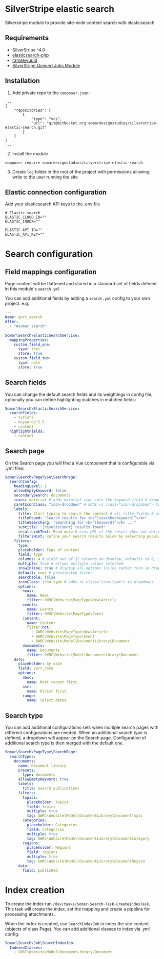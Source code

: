 # SilverStripe elastic search

Silverstripe module to provide site-wide content search with elasticsearch

## Requirements

- SilverStripe ^4.0
- [elasticsearch-php](https://github.com/elastic/elasticsearch-php)
- [ramsey/uuid](https://github.com/ramsey/uuid)
- [SilverStripe Queued Jobs Module](https://github.com/symbiote/silverstripe-queuedjobs)

## Installation

1. Add private repo to the `composer.json`:

```
...
{
    "repositories": [
        {
            "type": "vcs",
            "url": "git@bitbucket.org:somardesignstudios/silverstripe-elastic-search.git"
        }
    ]
}
...
```

2. Install the module

```
composer require somardesignstudios/silverstripe-elastic-search
```

3. Create `log` folder in the root of the project with permissions allowing write to the user running the site

## Elastic connection configuration

Add your elasticsearch API keys to the .env file

```
# Elastic search
ELASTIC_CLOUD_ID=""
ELASTIC_INDEX=""

ELASTIC_API_ID=""
ELASTIC_API_KEY=""

```

# Search configuration

## Field mappings configuration

Page content will be flattened and stored in a standard set of fields defined in this module's `search.yml`

You can add additional fields by adding a `search.yml` config to your own project. e.g.

```yaml
---
Name: gwrc_search
After:
  - "#somar_search"
---
Somar\Search\ElasticSearchService:
  mappingProperties:
    custom_field_one:
      type: text
      store: true
    custom_field_two:
      type: date
      store: true
```

## Search fields

You can change the default search fields and its weightings in config file, optionally you can define highlighting matches in matched fields:

```yaml
Somar\Search\ElasticSearchService:
  searchFields:
    - title^2
    - keywords^2.5
    - content
  highlightFields:
    - content
```

## Search page

On the Search page you will find a Vue component that is configurable via .yml files:

```yaml
Somar\Search\PageType\SearchPage:
  searchConfig:
    headingLevel: 1
    allowEmptyKeyword: false
    secondarySearch: documents
    icons: material # adds material icon into the keyword field & dropdown tag close
    caretIconClass: "icon-dropdown" # adds <i class="icon-dropdown"> to dropdowns
    labels:
      title: Start typing to search the content # all title fields & subtitle can have placeholders and html
      titleFound: "Search results for <b>“[searchedKeyword]”</b>"
      titleSearching: "Searching for <b>“[keyword]”</b> ..."
      subtitle: "[resultsCount] results found"
      resultLinkText: Read more # uses URL of the result when not defined
      filtersHint: Refine your search results below by selecting popular filters and/or ordering them by date.
    filters:
      type:
      placeholder: Type of content
      field: type
      columns: 4 # width out of 12 columns on desktop, defaults to 6, set to 6 on tablet & 12 on mobile
      multiple: true # allows multiple values selected
      showInline: true # display all options inline rather than in dropdown
      default: news # preselected filter
      searchable: false
      iconClass: icon-type # adds <i class="icon-type"> to dropdowns
      options:
        news:
          name: News
          filter: GWRC\Website\PageType\NewsArticle
        events:
          name: Events
          filter: GWRC\Website\PageType\Event
        content:
          name: Content
          filter:not:
            - GWRC\Website\PageType\NewsArticle
            - GWRC\Website\PageType\Event
            - GWRC\Website\Model\DocumentLibrary\Document
        documents:
          name: Documents
          filter: GWRC\Website\Model\DocumentLibrary\Document
    date:
      placeholder: By date
      field: sort_date
      options:
        desc:
          name: Most recent first
        asc:
          name: Oldest first
        range:
          name: Select dates
```

## Search type

You can add additional configurations sets when multiple search pages with different configurations are needed. When an additional search type is defined, a dropdown will appear on the Search page. Configuration of additional search type is then merged with the default one.

```yaml
Somar\Search\PageType\SearchPage:
  searchTypes:
    documents:
      name: Document library
      presets:
        type: documents
      allowEmptyKeyword: true
      labels:
        title: Search publications
      filters:
        topics:
          placeholder: Topics
          field: topics
          multiple: true
          tag: GWRC\Website\Model\DocumentLibrary\DocumentTopic
        categories:
          placeholder: Categories
          field: categories
          multiple: true
          tag: GWRC\Website\Model\DocumentLibrary\DocumentCategory
        regions:
          placeholder: Regions
          field: regions
          multiple: true
          tag: GWRC\Website\Model\DocumentLibrary\DocumentRegion
      date:
        field: published
```

# Index creation

To create the index run `/dev/tasks/Somar-Search-Task-CreateIndexTask`. This task will create the index, set the mapping and create a pipeline for processing attachments.

When the index is created, use `SearchIndexJob` to index the site content (objects of class Page). You can add additional classes to index via .yml config:

```yml
Somar\Search\Job\SearchIndexJob:
  IndexedClasses:
    - GWRC\Website\Model\DocumentLibrary\Document
```
